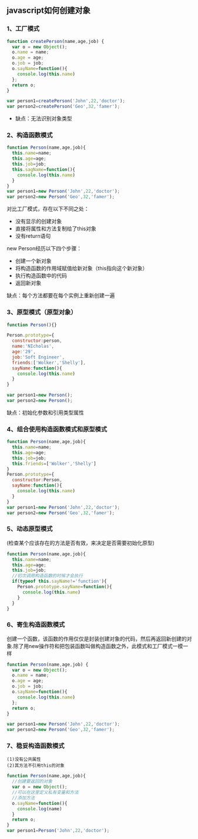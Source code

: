 ## javascript如何创建对象

###  1、工厂模式
```js
function createPerson(name,age,job) {
  var o = new Object();
  o.name = name;
  o.age = age;
  o.job = job;
  o.sayName=function(){
    console.log(this.name)
  };
  return o;
}

var person1=createPerson('John',22,'doctor');
var person2=createPerson('Geo',32,'famer');

```

* 缺点：无法识别对象类型

### 2、构造函数模式

```js
function Person(name,age,job){
  this.name=name;
  this.age=age;
  this.job=job;
  this.sagName=function(){
    console.log(this.name)
  }
}
var person1=new Person('John',22,'doctor');
var person2=new Person('Geo',32,'famer');
```

对比工厂模式，存在以下不同之处：

* 没有显示的创建对象
* 直接将属性和方法复制给了this对象
* 没有return语句 

new Person经历以下四个步骤：
* 创建一个新对象
* 将构造函数的作用域赋值给新对象（this指向这个新对象）
* 执行构造函数中的代码
* 返回新对象

缺点：每个方法都要在每个实例上重新创建一遍

### 3、原型模式（原型对象）

```js
function Person(){}

Person.prototype={
  constructor:person,
  name:'NIcholas',
  age:'29',
  job:'Soft Engineer',
  friends:['Wolker','Shelly'],
  sayName:function(){
    console.log(this.name)
  }
}

var person1=new Person();
var person2=new Person();
```

缺点：初始化参数和引用类型属性

### 4、组合使用构造函数模式和原型模式

```js
function Person(name,age,job){
  this.name=name;
  this.age=age;
  this.job=job;
  this.friends=['Wolker','Shelly']
}
Person.prototype={
  constructor:Person,
  sayName:function(){
    console.log(this.name)
  }
}
var person1=new Person('John',22,'doctor');
var person2=new Person('Geo',32,'famer');
```

### 5、动态原型模式

(检查某个应该存在的方法是否有效，来决定是否需要初始化原型)

```js
function Person(name,age,job){
  this.name=name;
  this.age=age;
  this.job=job;
  //初次调用构造函数的时候才会执行
  if(typeof this.sayName!='function'){
    Person.prototype.sayName=function(){
      console.log(this.name)
    }
  }
}
```

### 6、寄生构造函数模式

创建一个函数，该函数的作用仅仅是封装创建对象的代码，然后再返回新创建的对象.除了用new操作符和把包装函数叫做构造函数之外，此模式和工厂模式一模一样

```js
function Person(name,age,job) {
  var o = new Object();
  o.name = name;
  o.age = age;
  o.job = job;
  o.sayName=function(){
    console.log(this.name)
  };
  return o;
}

var person1=new Person('John',22,'doctor');
var person2=new Person('Geo',32,'famer');
```

### 7、稳妥构造函数模式

    (1)没有公共属性
    (2)其方法不引用this的对象

```js
function Person(name,age,job){
  //创建要返回的对象
  var o = new Object();
  //可以在这里定义私有变量和方法
  //添加方法
  o.sayName=function(){
    console.log(name)
  }
  return o;
}
var person1=Person('John',22,'doctor');
```
